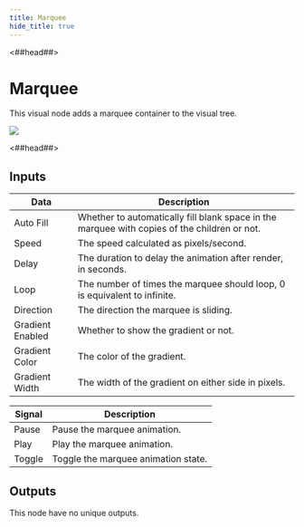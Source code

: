 ```yaml
---
title: Marquee
hide_title: true
---
```


<##head##>

# Marquee

This visual node adds a marquee container to the visual tree.

<div className="ndl-image-with-background l">

![](/library/modules/marquee/preview-marquee.png)

</div>

<##head##>

## Inputs

<div className="ndl-table-35-65">

| Data                                                             | Description                                                                                                                                                          |
| ---------------------------------------------------------------- | -------------------------------------------------------------------------------------------------------------------------------------------------------------------- |
| <span className="ndl-data">Auto Fill</span>                      | Whether to automatically fill blank space in the marquee with copies of the children or not.                                                                         |
| <span className="ndl-data">Speed</span>                          | The speed calculated as pixels/second.                                                                                                                               |
| <span className="ndl-data">Delay</span>                          | The duration to delay the animation after render, in seconds.                                                                                                        |
| <span className="ndl-data">Loop</span>                           | The number of times the marquee should loop, 0 is equivalent to infinite.                                                                                            |
| <span className="ndl-data">Direction</span>                      | The direction the marquee is sliding.                                                                                                                                |
| <span className="ndl-data">Gradient Enabled</span>               | Whether to show the gradient or not.                                                                                                                                 |
| <span className="ndl-data">Gradient Color</span>                 | The color of the gradient.                                                                                                                                           |
| <span className="ndl-data">Gradient Width</span>                 | The width of the gradient on either side in pixels.                                                                                                                  |

| Signal                                                           | Description                                                                                                                                                          |
| ---------------------------------------------------------------- | -------------------------------------------------------------------------------------------------------------------------------------------------------------------- |
| <span className="ndl-signal">Pause</span>                        | Pause the marquee animation.                                                                                                                                         |
| <span className="ndl-signal">Play</span>                         | Play the marquee animation.                                                                                                                                          |
| <span className="ndl-signal">Toggle</span>                       | Toggle the marquee animation state.                                                                                                                                  |

</div>

## Outputs

This node have no unique outputs.
